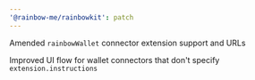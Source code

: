 ```yaml
---
'@rainbow-me/rainbowkit': patch
---
```


Amended `rainbowWallet` connector extension support and URLs

Improved UI flow for wallet connectors that don't specify `extension.instructions`
